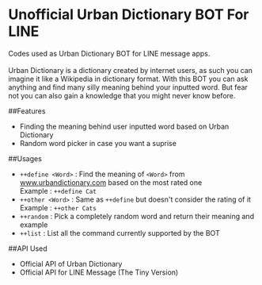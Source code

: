 # Unofficial Urban Dictionary BOT For LINE

Codes used as Urban Dictionary BOT for LINE message apps.
<br><br>Urban Dictionary is a dictionary created by internet users, as such you can imagine it like a Wikipedia in dictionary format. 
With this BOT you can ask anything and find many silly meaning behind your inputted word. But fear not you can also gain a knowledge that you might never know before. 

##Features 
- Finding the meaning behind user inputted word based on Urban Dictionary
- Random word picker in case you want a suprise   

##Usages 
- `++define <Word>` : Find the meaning of `<Word>` from www.urbandictionary.com based on the most rated one
<br>Example : `++define Cat`  
- `++other <Word>` : Same as `++define` but doesn't consider the rating of it
<br>Example : `++other Cats`
- `++random` : Pick a completely random word and return their meaning and example
- `++list` : List all the command currently supported by the BOT  

##API Used
- Official API of Urban Dictionary
- Official API for LINE Message (The Tiny Version)
